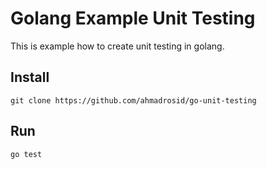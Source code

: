 # Golang Example Unit Testing
This is example how to create unit testing in golang.

## Install
```
git clone https://github.com/ahmadrosid/go-unit-testing
```

## Run 
```
go test
```